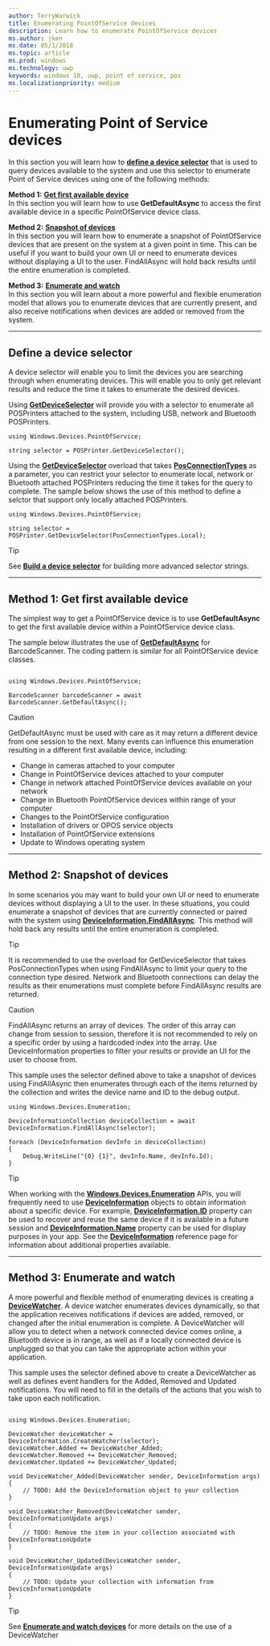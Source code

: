 ```yaml
---
author: TerryWarwick
title: Enumerating PointOfService devices
description: Learn how to enumerate PointOfService devices
ms.author: jken
ms.date: 05/1/2018
ms.topic: article
ms.prod: windows
ms.technology: uwp
keywords: windows 10, uwp, point of service, pos
ms.localizationpriority: medium
---
```


# Enumerating Point of Service devices
In this section you will learn how to [**define a device selector**](https://docs.microsoft.com/windows/uwp/devices-sensors/build-a-device-selector) that is used to query devices available to the system and use this selector to enumerate Point of Service devices using one of the following methods:

**Method 1:** [**Get first available device**](#Method-1:-get-first-available-device)<br />In this section you will learn how to use **GetDefaultAsync** to access the first available device in a specific PointOfService device class.

**Method 2:** [**Snapshot of devices**](#Method-2:-Snapshot-of-devices)<br />In this section you will learn how to enumerate a snapshot of PointOfService devices that are present on the system at a given point in time. This can be useful if you want to build your own UI or need to enumerate devices without displaying a UI to the user. FindAllAsync will hold back results until the entire enumeration is completed.

**Method 3:** [**Enumerate and watch**](#Method-3:-Enumerate-and-watch)<br />In this section you will learn about a more powerful and flexible enumeration model that allows you to enumerate devices that are currently present, and also receive notifications when devices are added or removed from the system.

---
## Define a device selector
A device selector will enable you to limit the devices you are searching through when enumerating devices.  This will enable you to only get relevant results and reduce the time it takes to enumerate the desired devices.  

Using [**GetDeviceSelector**](https://docs.microsoft.com/uwp/api/windows.devices.pointofservice.posprinter.getdeviceselector#Windows_Devices_PointOfService_PosPrinter_GetDeviceSelector) will provide you with a selector to enumerate all POSPrinters attached to the system, including USB, network and Bluetooth POSPrinters.

```Csharp
using Windows.Devices.PointOfService;

string selector = POSPrinter.GetDeviceSelector();   

```

Using the [**GetDeviceSelector**](https://docs.microsoft.com/uwp/api/windows.devices.pointofservice.posprinter.getdeviceselector#Windows_Devices_PointOfService_PosPrinter_GetDeviceSelector_Windows_Devices_PointOfService_PosConnectionTypes_) overload that takes [**PosConnectionTypes**](https://docs.microsoft.com/uwp/api/windows.devices.pointofservice.posconnectiontypes) as a parameter, you can restrict your selector to enumerate local, network or Bluetooth attached POSPrinters reducing the time it takes for the query to complete.  The sample below shows the use of this method to define a selctor that support only locally attached POSPrinters.

 ```Csharp
using Windows.Devices.PointOfService;

string selector = POSPrinter.GetDeviceSelector(PosConnectionTypes.Local);   

```
> [!TIP]
> See [**Build a device selector**](https://docs.microsoft.com/windows/uwp/devices-sensors/build-a-device-selector) for building more advanced selector strings.

---

## Method 1: Get first available device

The simplest way to get a PointOfService device is to use **GetDefaultAsync** to get the first available device within a PointOfService device class. 

The sample below illustrates the use of [**GetDefaultAsync**](https://docs.microsoft.com/uwp/api/windows.devices.pointofservice.barcodescanner.getdefaultasync#Windows_Devices_PointOfService_BarcodeScanner_GetDefaultAsync) for BarcodeScanner. The coding pattern is similar for all PointOfService device classes.

```Csharp

using Windows.Devices.PointOfService;

BarcodeScanner barcodeScanner = await BarcodeScanner.GetDefaultAsync();

```

> [!CAUTION]
> GetDefaultAsync must be used with care as it may return a different device from one session to the next. Many events can influence this enumeration resulting in a different first available device, including: 
> - Change in cameras attached to your computer 
> - Change in PointOfService devices attached to your computer
> - Change in network attached PointOfService devices available on your network
> - Change in Bluetooth PointOfService devices within range of your computer 
> - Changes to the PointOfService configuration 
> - Installation of drivers or OPOS service objects
> - Installation of PointOfService extensions
> - Update to Windows operating system

---

## Method 2: Snapshot of devices

In some scenarios you may want to build your own UI or need to enumerate devices without displaying a UI to the user.  In these situations, you could enumerate a snapshot of devices that are currently connected or paired with the system using [**DeviceInformation.FindAllAsync**](https://docs.microsoft.com/uwp/api/windows.devices.enumeration.deviceinformation.findallasync).  This method will hold back any results until the entire enumeration is completed.

> [!TIP]
> It is recommended to use the overload for GetDeviceSelector that takes PosConnectionTypes when using FindAllAsync to limit your query to the connection type desired.  Network and Bluetooth connections can delay the results as their enumerations must complete before FindAllAsync results are returned.

>[!CAUTION] 
>FindAllAsync returns an array of devices.  The order of this array can change from session to session, therefore it is not recommended to rely on a specific order by using a hardcoded index into the array.  Use DeviceInformation properties to filter your results or provide an UI for the user to choose from.

This sample uses the selector defined above to take a snapshot of devices using FindAllAsync then enumerates through each of the items returned by the collection and writes the device name and ID to the debug output. 

```Csharp
using Windows.Devices.Enumeration;

DeviceInformationCollection deviceCollection = await DeviceInformation.FindAllAsync(selector);

foreach (DeviceInformation devInfo in deviceCollection)
{
    Debug.WriteLine("{0} {1}", devInfo.Name, devInfo.Id);
}
```

> [!TIP] 
> When working with the [**Windows.Devices.Enumeration**](https://docs.microsoft.com/uwp/api/Windows.Devices.Enumeration) APIs, you will frequently need to use [**DeviceInformation**](https://docs.microsoft.com/uwp/api/windows.devices.enumeration.deviceinformation) objects to obtain information about a specific device. For example, [**DeviceInformation.ID**](https://docs.microsoft.com/uwp/api/windows.devices.enumeration.deviceinformation.id) property can be used to recover and reuse the same device if it is available in a future session and [**DeviceInformation.Name**](https://docs.microsoft.com/uwp/api/windows.devices.enumeration.deviceinformation.name) property can be used for display purposes in your app.  See the [**DeviceInformation**](https://docs.microsoft.com/uwp/api/windows.devices.enumeration.deviceinformation) reference page for information about additional properties available.

---

## Method 3: Enumerate and watch

A more powerful and flexible method of enumerating devices is creating a [**DeviceWatcher**](https://docs.microsoft.com/uwp/api/Windows.Devices.Enumeration.DeviceWatcher).  A device watcher enumerates devices dynamically, so that the application receives notifications if devices are added, removed, or changed  after the initial enumeration is complete.  A DeviceWatcher will allow you to detect when a network connected device comes online, a Bluetooth device is in range, as well as if a locally connected device is unplugged so that you can take the appropriate action within your application.

This sample uses the selector defined above to create a DeviceWatcher as well as defines event handlers for the Added, Removed and Updated notifications. You will need to fill in the details of the actions that you wish to take upon each notification.

```Csharp

using Windows.Devices.Enumeration;

DeviceWatcher deviceWatcher = DeviceInformation.CreateWatcher(selector);
deviceWatcher.Added += DeviceWatcher_Added;
deviceWatcher.Removed += DeviceWatcher_Removed;
deviceWatcher.Updated += DeviceWatcher_Updated;

void DeviceWatcher_Added(DeviceWatcher sender, DeviceInformation args)
{
    // TODO: Add the DeviceInformation object to your collection
}

void DeviceWatcher_Removed(DeviceWatcher sender, DeviceInformationUpdate args)
{
    // TODO: Remove the item in your collection associated with DeviceInformationUpdate
}

void DeviceWatcher_Updated(DeviceWatcher sender, DeviceInformationUpdate args)
{
    // TODO: Update your collection with information from DeviceInformationUpdate
}
```

> [!TIP]
> See [**Enumerate and watch devices**]( https://docs.microsoft.com/windows/uwp/devices-sensors/enumerate-devices#enumerate-and-watch-devices) for more details on the use of a DeviceWatcher
